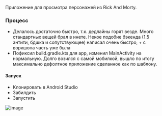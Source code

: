 Приложение для просмотра персонажей из Rick And Morty.

### Процесс
- Делалось достаточно быстро, т.к. дедлайны горят везде. Много стандартных вещей брал в инете. Некое подобие бэкенда (1.5 энтити, бдшка и сопутствующее) написал очень быстро, + с воркшопа часть уже была
- Пофиксил build.gradle.kts для app, изменил MainActivity на нормальную. Долго возился с самой мобилкой, вышло по итогу максимально дефолтное приложение сделанное как по шаблону.

#### Запуск
- Клонировать в Android Studio
- Забилдить
- Запустить

![image](https://github.com/user-attachments/assets/211158d3-5954-4fc0-9c38-bc564cb35386)

